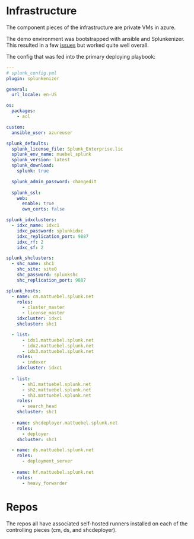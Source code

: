 # Infrastructure

The component pieces of the infrastructure are private VMs in azure.

The demo environment was bootstrapped with ansible and Splunkenizer. This resulted in a few [issues](https://github.com/splunkenizer/Splunkenizer/issues?q=is%3Aissue+author%3Amattuebel) but worked quite well overall.

The config that was fed into the primary deploying playbook:

```yaml
---
# splunk_config.yml
plugin: splunkenizer

general:
  url_locale: en-US

os:
  packages:
    - acl

custom:
  ansible_user: azureuser

splunk_defaults:
  splunk_license_file: Splunk_Enterprise.lic
  splunk_env_name: muebel_splunk
  splunk_version: latest
  splunk_download:
    splunk: true

  splunk_admin_password: changedit
  
  splunk_ssl:
    web:
      enable: true
      own_certs: false

splunk_idxclusters:
  - idxc_name: idxc1
    idxc_password: splunkidxc
    idxc_replication_port: 9887
    idxc_rf: 2
    idxc_sf: 2

splunk_shclusters:
  - shc_name: shc1
    shc_site: site0
    shc_password: splunkshc
    shc_replication_port: 9887

splunk_hosts:
  - name: cm.mattuebel.splunk.net
    roles:
      - cluster_master
      - license_master
    idxcluster: idxc1
    shcluster: shc1

  - list:
      - idx1.mattuebel.splunk.net
      - idx2.mattuebel.splunk.net
      - idx3.mattuebel.splunk.net
    roles:
      - indexer
    idxcluster: idxc1
  
  - list:
      - sh1.mattuebel.splunk.net
      - sh2.mattuebel.splunk.net
      - sh3.mattuebel.splunk.net
    roles:
      - search_head
    shcluster: shc1
  
  - name: shcdeployer.mattuebel.splunk.net
    roles:
      - deployer
    shcluster: shc1

  - name: ds.mattuebel.splunk.net
    roles:
      - deployment_server
  
  - name: hf.mattuebel.splunk.net
    roles:
      - heavy_forwarder
```

# Repos

The repos all have associated self-hosted runners installed on each of the controlling pieces (cm, ds, and shcdeployer).
